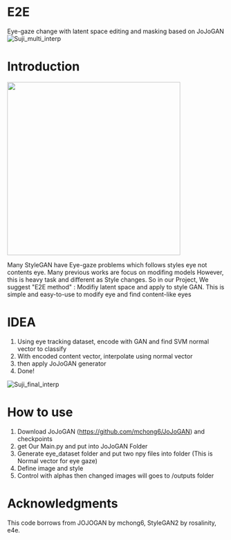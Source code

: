 # E2E
Eye-gaze change with latent space editing and masking based on JoJoGAN
![Suji_multi_interp](https://github.com/user-attachments/assets/3dc9d4af-bbad-42d5-893a-345f7aaa67a4)

# Introduction
<img src="https://github.com/user-attachments/assets/81cb35bd-f3a8-4143-901e-bb31da815661" width="400"/>


Many StyleGAN  have Eye-gaze problems which follows styles eye not contents eye. Many previous works are focus on modifing models However, this is heavy task and different as Style changes.
So in our Project, We suggest "E2E method" : Modifiy latent space and apply to style GAN. This is simple and easy-to-use to modify eye and find content-like eyes

# IDEA
1. Using eye tracking dataset, encode with GAN and find SVM normal vector to classify
2. With encoded content vector, interpolate using normal vector
3. then apply JoJoGAN generator
4. Done!

![Suji_final_interp](https://github.com/user-attachments/assets/8ef36158-d79f-403e-b25c-4c1129173bbc)


# How to use
1. Download JoJoGAN (https://github.com/mchong6/JoJoGAN) and checkpoints
2. get Our Main.py and put into JoJoGAN Folder
3. Generate eye_dataset folder and put two npy files into folder (This is Normal vector for eye gaze)
4. Define image and style
5. Control with alphas then changed images will goes to /outputs folder

# Acknowledgments

This code borrows from JOJOGAN by mchong6, StyleGAN2 by rosalinity, e4e.

